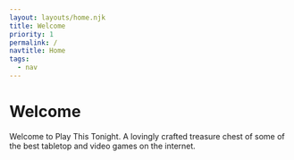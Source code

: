 ```yaml
---
layout: layouts/home.njk
title: Welcome
priority: 1
permalink: /
navtitle: Home
tags:
  - nav
---
```


# Welcome

Welcome to Play This Tonight. A lovingly crafted treasure chest of some of the best tabletop and video games on the internet.
